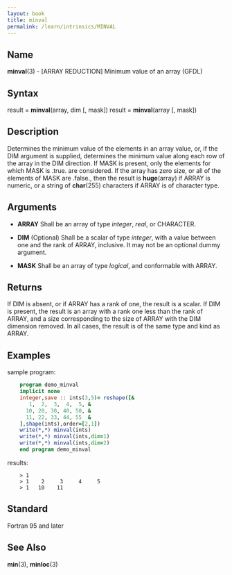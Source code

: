 ```yaml
---
layout: book
title: minval
permalink: /learn/intrinsics/MINVAL
---
```

## __Name__

__minval__(3) - \[ARRAY REDUCTION\] Minimum value of an array
(GFDL)

## __Syntax__

result = __minval__(array, dim \[, mask\]) result = __minval__(array \[,
mask\])

## __Description__

Determines the minimum value of the elements in an array value, or, if
the DIM argument is supplied, determines the minimum value along each
row of the array in the DIM direction. If MASK is present, only the
elements for which MASK is .true. are considered. If the array has zero
size, or all of the elements of MASK are .false., then the result is
__huge__(array) if ARRAY is numeric, or a string of __char__(255)
characters if ARRAY is of character type.

## __Arguments__

  - __ARRAY__
    Shall be an array of type _integer_, _real_, or CHARACTER.

  - __DIM__
    (Optional) Shall be a scalar of type _integer_, with a value between
    one and the rank of ARRAY, inclusive. It may not be an optional
    dummy argument.

  - __MASK__
    Shall be an array of type _logical_, and conformable with ARRAY.

## __Returns__

If DIM is absent, or if ARRAY has a rank of one, the result is a scalar.
If DIM is present, the result is an array with a rank one less than the
rank of ARRAY, and a size corresponding to the size of ARRAY with the
DIM dimension removed. In all cases, the result is of the same type and
kind as ARRAY.

## __Examples__

sample program:

```fortran
    program demo_minval
    implicit none
    integer,save :: ints(3,5)= reshape([&
       1,  2,  3,  4,  5, &
      10, 20, 30, 40, 50, &
      11, 22, 33, 44, 55  &
    ],shape(ints),order=[2,1])
    write(*,*) minval(ints)
    write(*,*) minval(ints,dim=1)
    write(*,*) minval(ints,dim=2)
    end program demo_minval
```

results:

```
    > 1
    > 1    2     3     4     5
    > 1   10    11
```

## __Standard__

Fortran 95 and later

## __See Also__

__min__(3), __minloc__(3)
